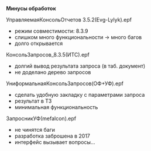 **Минусы обработок**

УправляемаяКонсольОтчетов 3.5.2(Evg-Lylyk).epf
* режим совместимости: 8.3.9
* слишком много функциональности -> много багов
* долго открывается

КонсольЗапросов_8.3.5(ИТС).epf
* долгий вывод результата запроса (в таб. документ)
* не доделано дерево запросов

УниформальнаяКонсольЗапросов(ОФ+УФ).epf
* сделать удобную закладку с параметрами запроса
* результат в ТЗ
* минимальная функциональность

ЗапросникУФ(mefalcon).epf
* не чинятся баги
* разработка заброшена в 2017
* интерфейс вызывает вопросы...
